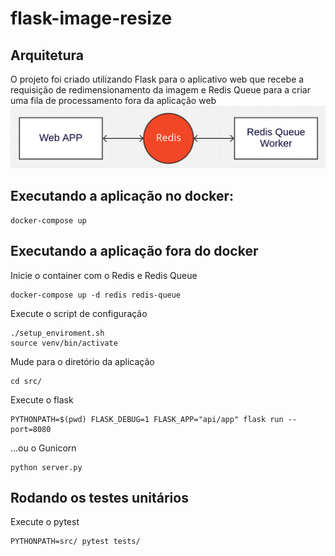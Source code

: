 # flask-image-resize

## Arquitetura
O projeto foi criado utilizando Flask para o aplicativo web que recebe a 
requisição de redimensionamento da imagem e Redis Queue para a criar uma fila de
processamento fora da aplicação web
![image](diagram.png)

## Executando a aplicação no docker:
```
docker-compose up
```

## Executando a aplicação fora do docker

Inicie o container com o Redis e Redis Queue
```
docker-compose up -d redis redis-queue
```

Execute o script de configuração
```
./setup_enviroment.sh
source venv/bin/activate
```

Mude para o diretório da aplicação
```
cd src/
```

Execute o flask
```
PYTHONPATH=$(pwd) FLASK_DEBUG=1 FLASK_APP="api/app" flask run --port=8080
```
...ou o Gunicorn
```
python server.py
```

## Rodando os testes unitários
Execute o pytest
```
PYTHONPATH=src/ pytest tests/
```
